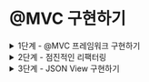 # @MVC 구현하기

<details>
<summary>1단계 - @MVC 프레임워크 구현하기</summary>

구현 기능 목록

- [x] AnnotationHandlerMappingTest 통과 시키기
- [x] DispatcherServlet에서 HandlerMapping 인터페이스를 활용하여 모든 HandlerMapping 구현체 처리하기

리팩터링

- 테스트 코드 작성
  - [x] 어노테이션 기반으로 잘 동작하는지도 테스트하기
  - [x] 리다이렉트 요청을 잘 처리하고 있는지 확인하기
  - [x] 예외 상황에 대한 테스트 추가

</details>

<details>
<summary>2단계 - 점진적인 리팩터링</summary>

구현 기능 목록

- [x] ControllerScanner 클래스에서 @Controller가 붙은 클래스를 찾기
- [x] HandlerMappingRegistry 클래스에서 HandlerMapping을 처리
- [x] HandlerAdapterRegistry 클래스에서 HandlerAdapter를 처리

</details>

<details>
<summary>3단계 - JSON View 구현하기</summary>

구현 기능 목록

- [x] JspView 클래스 구현
- [x] JsonView 클래스 구현
- [ ] Legacy MVC 제거

리팩터링

- [x] 기존에 주워진 url을 사용하도록 수정(회원가입)
- [ ] UserController에서 account 정보가 없을 경우 예외 처리

</details>
